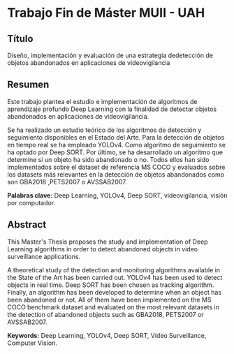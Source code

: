 # Trabajo Fin de Máster MUII - UAH

## Título

Diseño, implementación y evaluación de una estrategia dedetección de objetos abandonados en aplicaciones de videovigilancia

## Resumen

Este trabajo plantea el estudio e implementación de algoritmos de aprendizaje profundo Deep Learning con la finalidad de detectar objetos abandonados en aplicaciones de videovigilancia.

Se ha realizado un estudio teórico de los algoritmos de detección y seguimiento disponibles en el Estado del Arte. Para la detección de objetos en tiempo real se ha empleado YOLOv4. Como algoritmo de seguimiento se ha optado por Deep SORT. Por último, se ha desarrollado un algoritmo que determine si un objeto ha sido abandonado o no. Todos ellos han sido implementados sobre el dataset de referencia MS COCO y evaluados sobre los datasets más relevantes en la detección de objetos abandonados como son GBA2018 ,PETS2007 o AVSSAB2007.

**Palabras clave:** Deep Learning, YOLOv4, Deep SORT, videovigilancia, visión por computador.

## Abstract

This Master's Thesis proposes the study and implementation of Deep Learning algorithms in order to detect abandoned objects in video surveillance applications.

A theoretical study of the detection and monitoring algorithms available in the State of the Art has been carried out. YOLOv4 has been used to detect objects in real time. Deep SORT has been chosen as tracking algorithm. Finally, an algorithm has been developed to determine when an object has been abandoned or not. All of them have been implemented on the MS COCO benchmark dataset and evaluated on the most relevant datasets in the detection of abandoned objects such as GBA2018, PETS2007 or AVSSAB2007.

**Keywords:** Deep Learning, YOLOv4, Deep SORT, Video Surveillance, Computer Vision.